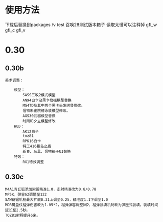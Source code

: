 # 使用方法
下载后替换到packages /v test 召唤28测试版本箱子 读取太慢可以注释掉 gfl_w gfl_c gfl_v

# 0.30

## 0.30b
	美术调整：

		模型：
			SASS三改2模式模型
			AN94白卡及黑卡枪械模型替换
			MG4TD及其中两个黑卡头发绑骨修改。
			信物朱雀院椿泳装模型修改。
			AGS30武器模型替换
			时雨和夕立模型修改
		HUD：
			AK12白卡
			toz81
			RPK16白卡
			特工416曼岛之盾
			新春、玩具、信物箱子UI替换
		特效：
			RX1特效调整

## 0.30c
	M4A1青丘狐添加架设精准1.0，走射精准改为0.8/0.78
	MP5K，弹容62调整至122
	SAW链锯机枪最大扩散0.31上调至0.25，精准度1.1下调至1.0
	MDR键盘侠榴弹伤害改为1.05*2，榴弹弹容调整回2，榴弹装填机制改为弹匣式装填，装填时间延长至2.5秒。
	TOZ81射程提升6米。


